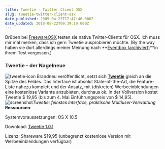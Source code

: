 ```yaml
---
title: Tweetie - Twitter Client OSX
slug: tweetie-twitter-client-osx
date_published: 2009-04-25T17:47:46.000Z
date_updated: 2018-08-22T09:39:19.000Z
---
```


Drüben bei [FreewareOSX](http://freewareosx.wordpress.com/2009/04/20/twittern-unter-os-x-zwoelf-kostenlose-clients-im-vergleich/) testen sie native Twitter-Clients für OSX. Ich muss mir mal merken, dass ich gern Tweetie ausprobieren möchte. (By the way haben sie dort allerdings meiner Meinung nach **[Eventbox (archiviert)](http://web.archive.org/web/20081208121352/http://thecosmicmachine.com:80/index.html)**in ihrem Test vergessen.)

### Tweetie - der Nagelneue
![tweetie-icon](//freewareosx.files.wordpress.com/2009/04/tweetie-icon.png?w=133&amp;h=114)
Brandneu veröffentlicht, setzt sich [**Tweetie**](http://www.atebits.com/tweetie-mac/) gleich an die Spitze des Feldes. Das Interface ist absolut State-of-the-Art, die Feature-Liste nahezu komplett und der Ansatz, mit (diskreten) Werbeeinblendungen eine kostenlose Variante anzubieten, durchaus ok. In der Vollversion kostet Tweetie $ 19,95 (bis zum 4. Mai Einführungspreis von $ 14,95).
![screenshot](//picdump.thafaker.de/2009/04/screenshot.png)*Tweetie: feinstes Interface, praktische Multiuser-Verwaltung*
**Ressourcen**:

Systemvoraussetzungen: OS X 10.5

Download: [Tweetie 1.0.1](http://www.atebits.com/tweetie-mac/)

Lizenz: Shareware $19,95 (unbegrenzt kostenlose Version mit Werbeeinblendungen verfügbar)
